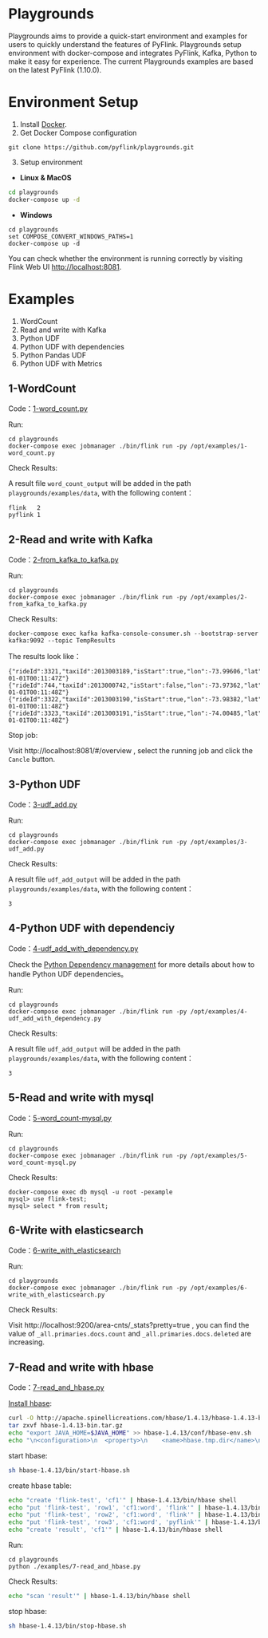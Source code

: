 # Playgrounds
Playgrounds aims to provide a quick-start environment and examples for users to quickly understand the features of PyFlink. Playgrounds setup environment with docker-compose and integrates PyFlink, Kafka, Python to make it easy for experience. The current Playgrounds examples are based on the latest PyFlink (1.10.0).

# Environment Setup

1. Install [Docker](https://www.docker.com). 
2. Get Docker Compose configuration
```
git clone https://github.com/pyflink/playgrounds.git
```
3. Setup environment
* **Linux & MacOS**

```bash
cd playgrounds
docker-compose up -d
```

* **Windows**

```
cd playgrounds
set COMPOSE_CONVERT_WINDOWS_PATHS=1
docker-compose up -d
```

You can check whether the environment is running correctly by visiting Flink Web UI [http://localhost:8081](http://localhost:8081).

# Examples
1. WordCount
2. Read and write with Kafka
3. Python UDF
4. Python UDF with dependencies
5. Python Pandas UDF
6. Python UDF with Metrics

## 1-WordCount

Code：[1-word_count.py](https://github.com/pyflink/playgrounds/blob/master/examples/1-word_count.py)

Run:
```
cd playgrounds
docker-compose exec jobmanager ./bin/flink run -py /opt/examples/1-word_count.py
```
Check Results:

A result file `word_count_output` will be added in the path `playgrounds/examples/data`, with the following content：
```
flink	2
pyflink	1
```

## 2-Read and write with Kafka

Code：[2-from_kafka_to_kafka.py](https://github.com/pyflink/playgrounds/blob/master/examples/2-from_kafka_to_kafka.py)

Run:
```
cd playgrounds
docker-compose exec jobmanager ./bin/flink run -py /opt/examples/2-from_kafka_to_kafka.py
```

Check Results:
```
docker-compose exec kafka kafka-console-consumer.sh --bootstrap-server kafka:9092 --topic TempResults
```
The results look like：

```
{"rideId":3321,"taxiId":2013003189,"isStart":true,"lon":-73.99606,"lat":40.725132,"psgCnt":2,"rideTime":"2013-01-01T00:11:47Z"}
{"rideId":744,"taxiId":2013000742,"isStart":false,"lon":-73.97362,"lat":40.791283,"psgCnt":1,"rideTime":"2013-01-01T00:11:48Z"}
{"rideId":3322,"taxiId":2013003190,"isStart":true,"lon":-73.98382,"lat":40.74381,"psgCnt":1,"rideTime":"2013-01-01T00:11:48Z"}
{"rideId":3323,"taxiId":2013003191,"isStart":true,"lon":-74.00485,"lat":40.72102,"psgCnt":4,"rideTime":"2013-01-01T00:11:48Z"}
```
Stop job:

Visit http://localhost:8081/#/overview , select the running job and click the `Cancle` button.

## 3-Python UDF

Code：[3-udf_add.py](https://github.com/pyflink/playgrounds/blob/master/examples/3-udf_add.py)

Run:
```
cd playgrounds
docker-compose exec jobmanager ./bin/flink run -py /opt/examples/3-udf_add.py
```
Check Results:

A result file `udf_add_output` will be added in the path `playgrounds/examples/data`, with the following content：
```
3
```

## 4-Python UDF with dependenciy

Code：[4-udf_add_with_dependency.py](https://github.com/pyflink/playgrounds/blob/master/examples/4-udf_add_with_dependency.py)

Check the [Python Dependency management](https://ci.apache.org/projects/flink/flink-docs-master/dev/table/python/dependency_management.html) for more details about how to handle Python UDF dependencies。

Run:
```
cd playgrounds
docker-compose exec jobmanager ./bin/flink run -py /opt/examples/4-udf_add_with_dependency.py
```
Check Results:

A result file `udf_add_output` will be added in the path `playgrounds/examples/data`, with the following content：
```
3
```

## 5-Read and write with mysql

Code：[5-word_count-mysql.py](https://github.com/pyflink/playgrounds/blob/master/examples/5-word_count-mysql.py)

Run:
```
cd playgrounds
docker-compose exec jobmanager ./bin/flink run -py /opt/examples/5-word_count-mysql.py
```
Check Results:
```
docker-compose exec db mysql -u root -pexample
mysql> use flink-test;
mysql> select * from result;
```

## 6-Write with elasticsearch

Code：[6-write_with_elasticsearch](https://github.com/pyflink/playgrounds/blob/master/examples/6-write_with_elasticsearch.py)

Run:
```
cd playgrounds
docker-compose exec jobmanager ./bin/flink run -py /opt/examples/6-write_with_elasticsearch.py
```
Check Results:

Visit http://localhost:9200/area-cnts/_stats?pretty=true , you can find the value of `_all.primaries.docs.count` and `_all.primaries.docs.deleted` are increasing. 

## 7-Read and write with hbase

Code：[7-read_and_hbase.py](https://github.com/pyflink/playgrounds/blob/master/examples/7-read_and_hbase.py)

[Install hbase](https://hbase.apache.org/book.html#quickstart):
```bash
curl -O http://apache.spinellicreations.com/hbase/1.4.13/hbase-1.4.13-bin.tar.gz
tar zxvf hbase-1.4.13-bin.tar.gz
echo "export JAVA_HOME=$JAVA_HOME" >> hbase-1.4.13/conf/hbase-env.sh
echo "\n<configuration>\n  <property>\n    <name>hbase.tmp.dir</name>\n    <value>tmp</value>\n  </property>\n</configuration>" > hbase-1.4.13/conf/hbase-site.xml
```

start hbase:
```bash
sh hbase-1.4.13/bin/start-hbase.sh
```

create hbase table:
```bash
echo "create 'flink-test', 'cf1'" | hbase-1.4.13/bin/hbase shell
echo "put 'flink-test', 'row1', 'cf1:word', 'flink'" | hbase-1.4.13/bin/hbase shell
echo "put 'flink-test', 'row2', 'cf1:word', 'flink'" | hbase-1.4.13/bin/hbase shell
echo "put 'flink-test', 'row3', 'cf1:word', 'pyflink'" | hbase-1.4.13/bin/hbase shell
echo "create 'result', 'cf1'" | hbase-1.4.13/bin/hbase shell
```

Run:
```
cd playgrounds
python ./examples/7-read_and_hbase.py
```

Check Results:
```bash
echo "scan 'result'" | hbase-1.4.13/bin/hbase shell
```

stop hbase:
```bash
sh hbase-1.4.13/bin/stop-hbase.sh
```